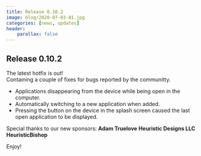 ```yaml
---
title: Release 0.10.2
image: blog/2020-07-03-01.jpg
categories: [news, updates]
header:
    parallax: false
---
```


## Release 0.10.2

The latest hotfix is out!  
Containing a couple of fixes for bugs reported by the communitty.

* Applications disappearing from the device while being open in the computer.
* Automatically switching to a new application when added.
* Pressing the button on the device in the splash screen caused the last open application to be displayed.


Special thanks to our new sponsors:
**Adam Truelove**
**Heuristic Designs LLC**  
**HeuristicBishop**

Enjoy!
